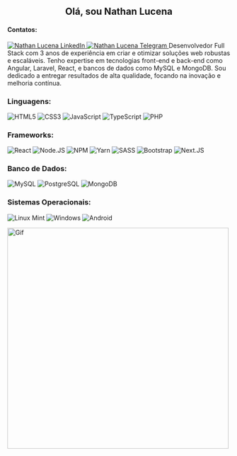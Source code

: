 <h2 align="center">Olá, sou Nathan Lucena</h2>
<h4 align="Left">Contatos:</h4>
<a href="https://www.linkedin.com/in/nathan-l-8981b5161/" target="_blank" rel="noopener noreferrer">
  <img alt="Nathan Lucena LinkedIn" src="https://img.shields.io/badge/LinkedIn-0077B5?style=for-the-badge&logo=linkedin&logoColor=white" />
</a>
<a href="https://t.me/Natan89" target="_blank" rel="noopener noreferrer">
  <img alt="Nathan Lucena Telegram" src="https://img.shields.io/badge/Telegram-2CA5E0?style=for-the-badge&logo=telegram&logoColor=white" />
</a>
Desenvolvedor Full Stack com 3 anos de experiência em criar e otimizar soluções web robustas e escaláveis. Tenho expertise em tecnologias front-end e back-end como Angular, Laravel, React, e bancos de dados como MySQL e MongoDB. Sou dedicado a entregar resultados de alta qualidade, focando na inovação e melhoria contínua.

<h3 align="Left">Linguagens:</h3>
<p>
  <a><img alt="HTML5" src="https://img.shields.io/badge/HTML5-E34F26?style=for-the-badge&logo=html5&logoColor=white" /></a>
  <a><img alt="CSS3" src="https://img.shields.io/badge/CSS3-1572B6?style=for-the-badge&logo=css3&logoColor=white" /></a>
  <a><img alt="JavaScript" src="https://img.shields.io/badge/JavaScript-F7DF1E?style=for-the-badge&logo=javascript&logoColor=black" /></a>
  <a><img alt="TypeScript" src="https://img.shields.io/badge/TypeScript-007ACC?style=for-the-badge&logo=typescript&logoColor=white" /></a>
  <a><img alt="PHP" src="https://img.shields.io/badge/PHP-777BB4?style=for-the-badge&logo=php&logoColor=white" /></a>
</p>
<h3 align="Left">Frameworks:</h3>
<p>
  <a><img alt="React" src="https://img.shields.io/badge/React-20232A?style=for-the-badge&logo=react&logoColor=61DAFB" /></a>
  <a><img alt="Node.JS" src="https://img.shields.io/badge/Node.js-43853D?style=for-the-badge&logo=node-dot-js&logoColor=white" /></a>
  <a><img alt="NPM" src="https://img.shields.io/badge/npm-CB3837?style=for-the-badge&logo=npm&logoColor=white" /></a>
  <a><img alt="Yarn" src="https://img.shields.io/badge/Yarn-2C8EBB?style=for-the-badge&logo=yarn&logoColor=white" /></a>
  <a><img alt="SASS" src="https://img.shields.io/badge/Sass-CC6699?style=for-the-badge&logo=sass&logoColor=white" /></a>
  <a><img alt="Bootstrap" src="https://img.shields.io/badge/Bootstrap-563D7C?style=for-the-badge&logo=bootstrap&logoColor=white" /></a>
  <a><img alt="Next.JS" src="https://img.shields.io/badge/next.js-000000?style=for-the-badge&logo=nextdotjs&logoColor=white" /></a>
</p>
<h3 align="Left">Banco de Dados:</h3>
<p>
  <a><img alt="MySQL" src="https://img.shields.io/badge/MySQL-00000F?style=for-the-badge&logo=mysql&logoColor=white" /></a>
  <a><img alt="PostgreSQL" src="https://img.shields.io/badge/PostgreSQL-316192?style=for-the-badge&logo=postgresql&logoColor=white" /></a>
  <a><img alt="MongoDB" src="https://img.shields.io/badge/MongoDB-4EA94B?style=for-the-badge&logo=mongodb&logoColor=white" /></a>
</p>
<h3 align="Left">Sistemas Operacionais:</h3>
<p>
  <a><img alt="Linux Mint" src="https://img.shields.io/badge/Linux_Mint-87CF3E?style=for-the-badge&logo=linux-mint&logoColor=white" /></a>
  <a><img alt="Windows" src="https://img.shields.io/badge/Windows-0078D6?style=for-the-badge&logo=windows&logoColor=white" /></a>
  <a><img alt="Android" src="https://img.shields.io/badge/Android-3DDC84?style=for-the-badge&logo=android&logoColor=white" /></a>
</p>
<img alt="Gif" width="500px" src="https://27a7x92iyp7i4yd8b4bgzvnb-wpengine.netdna-ssl.com/wp-content/uploads/2017/06/api.gif" />
